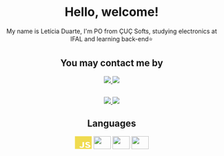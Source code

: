 <h1 align="center">
Hello, welcome!
</h1>

<p align="center">
My name is Letícia Duarte, I'm PO from ÇUÇ Softs, studying electronics at IFAL and learning back-end⭐<br/> 
</p>

 ##

 <div align="center">
 <h2>
 You may contact me by
 </h2>
 <a href="mailto:leticiabsduarte@gmail.com" alt="Gmail"/>
  <img src="https://img.shields.io/badge/mail.leticiabsduarte@gmail.com-F74141?style=for-the-badge&logoColor=white&logo=gmail&link=mailto:mail.leticiabsduarte@gmail.com"</a>
<a href="https://instagram.com/leticiaduartebs" target="_blank"/>
<img src="https://img.shields.io/badge/-Instagram-%23E4405F?style=for-the-badge&logo=instagram&logoColor=white" target="_blank"/>
</a>
</div>

##
 
<div align="center">
  <a href="https://github.com/leticiabsduarte"/>
  <img height="170em" src="https://github-readme-stats.vercel.app/api?username=leticiabsduarte&show_icons=true&theme=dracula&include_all_commits=true&count_private=true"/>
  <img height="170em" src="https://github-readme-stats.vercel.app/api/top-langs/?username=leticiabsduarte&layout=compact&langs_count=7&theme=dracula"/>
 </a>
</div>

##
 
 <div align="center">
 <h2>
 Languages 
 </h2> 
  <img align="center" height="30" width="40" src="https://raw.githubusercontent.com/devicons/devicon/master/icons/javascript/javascript-plain.svg" />
  <img align="center" height="30" width="40" src="https://cdn.jsdelivr.net/gh/devicons/devicon/icons/arduino/arduino-plain-wordmark.svg"/>   
  <img align="center" height="30" width="40"src="https://cdn.jsdelivr.net/gh/devicons/devicon/icons/nodejs/nodejs-original.svg" /> 
  <img align="center" height="30" width="40"src="https://cdn.jsdelivr.net/gh/devicons/devicon/icons/java/java-original.svg" />       
</div>
  
